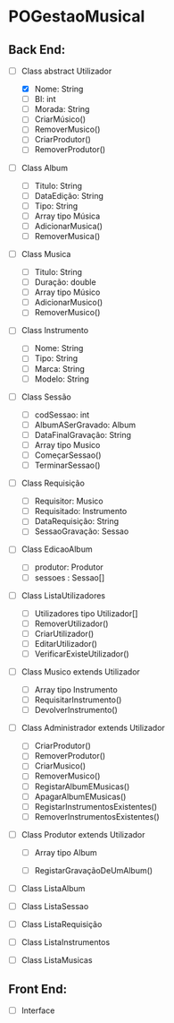 # POGestaoMusical

## Back End:
- [ ] Class abstract Utilizador
  - [X] Nome: String
  - [ ] BI: int
  - [ ] Morada: String
  - [ ] CriarMúsico()
  - [ ] RemoverMusico()
  - [ ] CriarProdutor()
  - [ ] RemoverProdutor()

- [ ] Class Album
  - [ ] Titulo: String
  - [ ] DataEdição: String
  - [ ] Tipo: String
  - [ ] Array tipo Música
  - [ ] AdicionarMusica()
  - [ ] RemoverMusica()

- [ ] Class Musica
  - [ ] Titulo: String
  - [ ] Duração: double
  - [ ] Array tipo Músico
  - [ ] AdicionarMusico()
  - [ ] RemoverMusico()
 
- [ ] Class Instrumento
  - [ ] Nome: String
  - [ ] Tipo: String
  - [ ] Marca: String
  - [ ] Modelo: String
 
- [ ] Class Sessão
  - [ ] codSessao: int
  - [ ] AlbumASerGravado: Album
  - [ ] DataFinalGravação: String
  - [ ] Array tipo Musico
  - [ ] ComeçarSessao()
  - [ ] TerminarSessao()
 
- [ ] Class Requisição
  - [ ] Requisitor: Musico
  - [ ] Requisitado: Instrumento
  - [ ] DataRequisição: String
  - [ ] SessaoGravação: Sessao
  
- [ ] Class EdicaoAlbum
  - [ ] produtor: Produtor
  - [ ] sessoes : Sessao[]

- [ ] Class ListaUtilizadores
  - [ ] Utilizadores tipo Utilizador[]
  - [ ] RemoverUtilizador()
  - [ ] CriarUtilizador()
  - [ ] EditarUtilizador()
  - [ ] VerificarExisteUtilizador()  
 
- [ ] Class Musico extends Utilizador
  - [ ] Array tipo Instrumento
  - [ ] RequisitarInstrumento()
  - [ ] DevolverInstrumento()

- [ ] Class Administrador extends Utilizador
  - [ ] CriarProdutor()
  - [ ] RemoverProdutor()
  - [ ] CriarMusico()
  - [ ] RemoverMusico()
  - [ ] RegistarAlbumEMusicas()
  - [ ] ApagarAlbumEMusicas()
  - [ ] RegistarInstrumentosExistentes()
  - [ ] RemoverInstrumentosExistentes()  

- [ ] Class Produtor extends Utilizador
  - [ ] Array tipo Album
  - [ ] RegistarGravaçãoDeUmAlbum()


- [ ] Class ListaAlbum

- [ ] Class ListaSessao

- [ ] Class ListaRequisição

- [ ] Class ListaInstrumentos

- [ ] Class ListaMusicas

## Front End:
- [ ] Interface 
